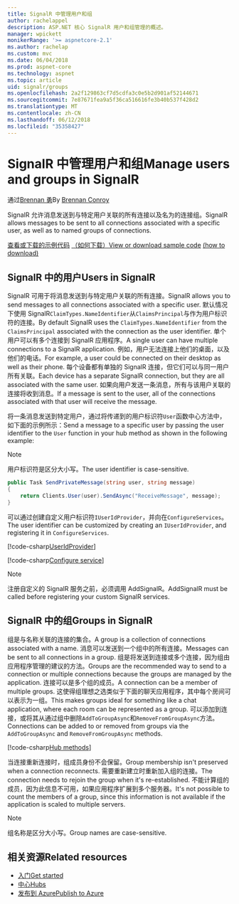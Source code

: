 ```yaml
---
title: SignalR 中管理用户和组
author: rachelappel
description: ASP.NET 核心 SignalR 用户和组管理的概述。
manager: wpickett
monikerRange: '>= aspnetcore-2.1'
ms.author: rachelap
ms.custom: mvc
ms.date: 06/04/2018
ms.prod: aspnet-core
ms.technology: aspnet
ms.topic: article
uid: signalr/groups
ms.openlocfilehash: 2a2f129863cf7d5cdfa3c0e5b2d901af52144671
ms.sourcegitcommit: 7e87671fea9a5f36ca516616fe3b40b537f428d2
ms.translationtype: MT
ms.contentlocale: zh-CN
ms.lasthandoff: 06/12/2018
ms.locfileid: "35358427"
---
```

# <a name="manage-users-and-groups-in-signalr"></a><span data-ttu-id="b2bd8-103">SignalR 中管理用户和组</span><span class="sxs-lookup"><span data-stu-id="b2bd8-103">Manage users and groups in SignalR</span></span>

<span data-ttu-id="b2bd8-104">通过[Brennan 勇](https://github.com/BrennanConroy)</span><span class="sxs-lookup"><span data-stu-id="b2bd8-104">By [Brennan Conroy](https://github.com/BrennanConroy)</span></span>

<span data-ttu-id="b2bd8-105">SignalR 允许消息发送到与特定用户关联的所有连接以及名为的连接组。</span><span class="sxs-lookup"><span data-stu-id="b2bd8-105">SignalR allows messages to be sent to all connections associated with a specific user, as well as to named groups of connections.</span></span>

<span data-ttu-id="b2bd8-106">[查看或下载的示例代码](https://github.com/aspnet/Docs/tree/master/aspnetcore/signalr/groups/sample/) [（如何下载）](xref:tutorials/index#how-to-download-a-sample)</span><span class="sxs-lookup"><span data-stu-id="b2bd8-106">[View or download sample code](https://github.com/aspnet/Docs/tree/master/aspnetcore/signalr/groups/sample/) [(how to download)](xref:tutorials/index#how-to-download-a-sample)</span></span>

## <a name="users-in-signalr"></a><span data-ttu-id="b2bd8-107">SignalR 中的用户</span><span class="sxs-lookup"><span data-stu-id="b2bd8-107">Users in SignalR</span></span>

<span data-ttu-id="b2bd8-108">SignalR 可用于将消息发送到与特定用户关联的所有连接。</span><span class="sxs-lookup"><span data-stu-id="b2bd8-108">SignalR allows you to send messages to all connections associated with a specific user.</span></span> <span data-ttu-id="b2bd8-109">默认情况下使用 SignalR`ClaimTypes.NameIdentifier`从`ClaimsPrincipal`与作为用户标识符的连接。</span><span class="sxs-lookup"><span data-stu-id="b2bd8-109">By default SignalR uses the `ClaimTypes.NameIdentifier` from the `ClaimsPrincipal` associated with the connection as the user identifier.</span></span> <span data-ttu-id="b2bd8-110">单个用户可以有多个连接到 SignalR 应用程序。</span><span class="sxs-lookup"><span data-stu-id="b2bd8-110">A single user can have multiple connections to a SignalR application.</span></span> <span data-ttu-id="b2bd8-111">例如，用户无法连接上他们的桌面，以及他们的电话。</span><span class="sxs-lookup"><span data-stu-id="b2bd8-111">For example, a user could be connected on their desktop as well as their phone.</span></span> <span data-ttu-id="b2bd8-112">每个设备都有单独的 SignalR 连接，但它们可以与同一用户所有关联。</span><span class="sxs-lookup"><span data-stu-id="b2bd8-112">Each device has a separate SignalR connection, but they are all associated with the same user.</span></span> <span data-ttu-id="b2bd8-113">如果向用户发送一条消息，所有与该用户关联的连接将收到消息。</span><span class="sxs-lookup"><span data-stu-id="b2bd8-113">If a message is sent to the user, all of the connections associated with that user will receive the message.</span></span>

<span data-ttu-id="b2bd8-114">将一条消息发送到特定用户，通过将传递到的用户标识符`User`函数中心方法中，如下面的示例所示：</span><span class="sxs-lookup"><span data-stu-id="b2bd8-114">Send a message to a specific user by passing the user identifier to the `User` function in your hub method as shown in the following example:</span></span>

> [!NOTE]
> <span data-ttu-id="b2bd8-115">用户标识符是区分大小写。</span><span class="sxs-lookup"><span data-stu-id="b2bd8-115">The user identifier is case-sensitive.</span></span>

```csharp
public Task SendPrivateMessage(string user, string message)
{
    return Clients.User(user).SendAsync("ReceiveMessage", message);
}
```

<span data-ttu-id="b2bd8-116">可以通过创建自定义用户标识符`IUserIdProvider`，并向在`ConfigureServices`。</span><span class="sxs-lookup"><span data-stu-id="b2bd8-116">The user identifier can be customized by creating an `IUserIdProvider`, and registering it in `ConfigureServices`.</span></span>

[!code-csharp[UserIdProvider](groups/sample/customuseridprovider.cs?range=4-10)]

[!code-csharp[Configure service](groups/sample/startup.cs?range=21-22,39-42)]

> [!NOTE]
> <span data-ttu-id="b2bd8-117">注册自定义的 SignalR 服务之前，必须调用 AddSignalR。</span><span class="sxs-lookup"><span data-stu-id="b2bd8-117">AddSignalR must be called before registering your custom SignalR services.</span></span>

## <a name="groups-in-signalr"></a><span data-ttu-id="b2bd8-118">SignalR 中的组</span><span class="sxs-lookup"><span data-stu-id="b2bd8-118">Groups in SignalR</span></span>

<span data-ttu-id="b2bd8-119">组是与名称关联的连接的集合。</span><span class="sxs-lookup"><span data-stu-id="b2bd8-119">A group is a collection of connections associated with a name.</span></span> <span data-ttu-id="b2bd8-120">消息可以发送到一个组中的所有连接。</span><span class="sxs-lookup"><span data-stu-id="b2bd8-120">Messages can be sent to all connections in a group.</span></span> <span data-ttu-id="b2bd8-121">组是将发送到连接或多个连接，因为组由应用程序管理的建议的方法。</span><span class="sxs-lookup"><span data-stu-id="b2bd8-121">Groups are the recommended way to send to a connection or multiple connections because the groups are managed by the application.</span></span> <span data-ttu-id="b2bd8-122">连接可以是多个组的成员。</span><span class="sxs-lookup"><span data-stu-id="b2bd8-122">A connection can be a member of multiple groups.</span></span> <span data-ttu-id="b2bd8-123">这使得组理想之选类似于下面的聊天应用程序，其中每个房间可以表示为一组。</span><span class="sxs-lookup"><span data-stu-id="b2bd8-123">This makes groups ideal for something like a chat application, where each room can be represented as a group.</span></span> <span data-ttu-id="b2bd8-124">可以添加到连接，或将其从通过组中删除`AddToGroupAsync`和`RemoveFromGroupAsync`方法。</span><span class="sxs-lookup"><span data-stu-id="b2bd8-124">Connections can be added to or removed from groups via the `AddToGroupAsync` and `RemoveFromGroupAsync` methods.</span></span>

[!code-csharp[Hub methods](groups/sample/hubs/chathub.cs?range=15-27)]

<span data-ttu-id="b2bd8-125">当连接重新连接时，组成员身份不会保留。</span><span class="sxs-lookup"><span data-stu-id="b2bd8-125">Group membership isn't preserved when a connection reconnects.</span></span> <span data-ttu-id="b2bd8-126">需要重新建立时重新加入组的连接。</span><span class="sxs-lookup"><span data-stu-id="b2bd8-126">The connection needs to rejoin the group when it's re-established.</span></span> <span data-ttu-id="b2bd8-127">不能计算组的成员，因为此信息不可用，如果应用程序扩展到多个服务器。</span><span class="sxs-lookup"><span data-stu-id="b2bd8-127">It's not possible to count the members of a group, since this information is not available if the application is scaled to multiple servers.</span></span>

> [!NOTE]
> <span data-ttu-id="b2bd8-128">组名称是区分大小写。</span><span class="sxs-lookup"><span data-stu-id="b2bd8-128">Group names are case-sensitive.</span></span>

## <a name="related-resources"></a><span data-ttu-id="b2bd8-129">相关资源</span><span class="sxs-lookup"><span data-stu-id="b2bd8-129">Related resources</span></span>

* [<span data-ttu-id="b2bd8-130">入门</span><span class="sxs-lookup"><span data-stu-id="b2bd8-130">Get started</span></span>](xref:signalr/get-started)
* [<span data-ttu-id="b2bd8-131">中心</span><span class="sxs-lookup"><span data-stu-id="b2bd8-131">Hubs</span></span>](xref:signalr/hubs)
* [<span data-ttu-id="b2bd8-132">发布到 Azure</span><span class="sxs-lookup"><span data-stu-id="b2bd8-132">Publish to Azure</span></span>](xref:signalr/publish-to-azure-web-app)
